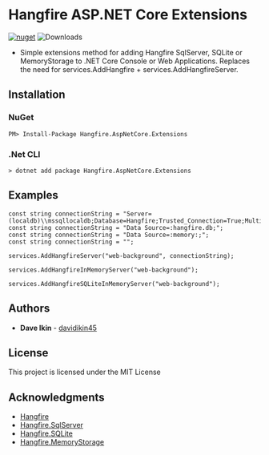 # Hangfire ASP.NET Core Extensions
[![nuget](https://img.shields.io/nuget/v/Hangfire.AspNetCore.Extensions.svg)](https://www.nuget.org/packages/Hangfire.AspNetCore.Extensions/) ![Downloads](https://img.shields.io/nuget/dt/Hangfire.AspNetCore.Extensions.svg "Downloads")

* Simple extensions method for adding Hangfire SqlServer, SQLite or MemoryStorage to .NET Core Console or Web Applications. Replaces the need for services.AddHangfire + services.AddHangfireServer. 

## Installation

### NuGet
```
PM> Install-Package Hangfire.AspNetCore.Extensions
```

### .Net CLI
```
> dotnet add package Hangfire.AspNetCore.Extensions
```

## Examples
```
const string connectionString = "Server=(localdb)\\mssqllocaldb;Database=Hangfire;Trusted_Connection=True;MultipleActiveResultSets=true;";
const string connectionString = "Data Source=:hangfire.db;";
const string connectionString = "Data Source=:memory:;";
const string connectionString = "";

services.AddHangfireServer("web-background", connectionString);
```

```
services.AddHangfireInMemoryServer("web-background");
```

```
services.AddHangfireSQLiteInMemoryServer("web-background");
```

## Authors

* **Dave Ikin** - [davidikin45](https://github.com/davidikin45)


## License

This project is licensed under the MIT License


## Acknowledgments

* [Hangfire](https://www.hangfire.io/)
* [Hangfire.SqlServer](https://github.com/HangfireIO/Hangfire/tree/master/src/Hangfire.SqlServer)
* [Hangfire.SQLite](https://github.com/wanlitao/HangfireExtension)
* [Hangfire.MemoryStorage](https://github.com/perrich/Hangfire.MemoryStorage)